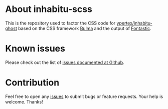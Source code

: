 # About inhabitu-scss

This is the repository used to factor the CSS code for [ypertex/inhabitu-ghost](https://github.com/ypertex/inhabitu-ghost) based on the CSS framework [Bulma](http://bulma.io/) and the output of [Fontastic](http://fontastic.me/).

# Known issues

Please check out the list of [issues documented at Github](https://github.com/ypertex/inhabitu-scss/issues).

# Contribution

Feel free to open any [issues](https://github.com/ypertex/inhabitu-scss/issues/new) to submit bugs or feature requests. Your help is welcome. Thanks!
